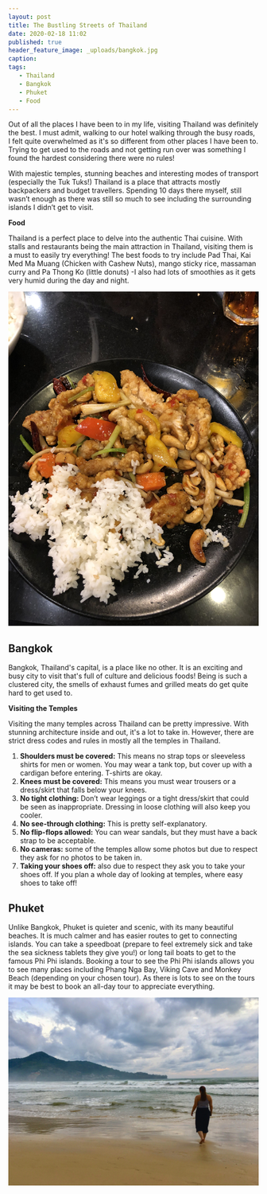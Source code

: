 ```yaml
---
layout: post
title: The Bustling Streets of Thailand
date: 2020-02-18 11:02
published: true
header_feature_image: _uploads/bangkok.jpg
caption:
tags:
   - Thailand
   - Bangkok
   - Phuket
   - Food
---
```

Out of all the places I have been to in my life, visiting Thailand was definitely the best. I must admit, walking to our hotel walking through the busy roads, I felt quite overwhelmed as it's so different from other places I have been to. Trying to get used to the roads and not getting run over was something I found the hardest considering there were no rules!

With majestic temples, stunning beaches and interesting modes of transport (especially the Tuk Tuks!) Thailand is a place that attracts mostly backpackers and budget travellers. Spending 10 days there myself, still wasn’t enough as there was still so much to see including the surrounding islands I didn’t get to visit.

**Food**

Thailand is a perfect place to delve into the authentic Thai cuisine. With stalls and restaurants being the main attraction in Thailand, visiting them is a must to easily try everything! The best foods to try include Pad Thai, Kai Med Ma Muang (Chicken with Cashew Nuts), mango sticky rice, massaman curry and Pa Thong Ko (little donuts) -I also had lots of smoothies as it gets very humid during the day and night.

[![Chicken with Cashew Nuts and Rice](/_uploads/chickencashew.jpg)](/_uploads/chickencashew.jpg)

## Bangkok

Bangkok, Thailand's capital, is a place like no other. It is an exciting and busy city to visit that's full of culture and delicious foods! Being is such a clustered city, the smells of exhaust fumes and grilled meats do get quite hard to get used to.

**Visiting the Temples**

Visiting the many temples across Thailand can be pretty impressive. With stunning architecture inside and out, it's a lot to take in. However, there are strict dress codes and rules in mostly all the temples in Thailand.

1. **Shoulders must be covered:** This means no strap tops or sleeveless shirts for men or women. You may wear a tank top, but cover up with a cardigan before entering. T-shirts are okay.
2. **Knees must be covered:** This means you must wear trousers or a dress/skirt that falls below your knees.
3. **No tight clothing:** Don’t wear leggings or a tight dress/skirt that could be seen as inappropriate. Dressing in loose clothing will also keep you cooler.
4. **No see-through clothing:** This is pretty self-explanatory.
5. **No flip-flops allowed:** You can wear sandals, but they must have a back strap to be acceptable.
6. **No cameras:** some of the temples allow some photos but due to respect they ask for no photos to be taken in.
7. **Taking your shoes off:** also due to respect they ask you to take your shoes off. If you plan a whole day of looking at temples, where easy shoes to take off!

## Phuket

Unlike Bangkok, Phuket is quieter and scenic, with its many beautiful beaches. It is much calmer and has easier routes to get to connecting islands. You can take a speedboat (prepare to feel extremely sick and take the sea sickness tablets they give you!) or long tail boats to get to the famous Phi Phi islands. Booking a tour to see the Phi Phi islands allows you to see many places including Phang Nga Bay, Viking Cave and Monkey Beach (depending on your chosen tour). As there is lots to see on the tours it may be best to book an all-day tour to appreciate everything.

[![Phuket Beach](/_uploads/phuketbeach.JPG)](/_uploads/phuketbeach.JPG)
